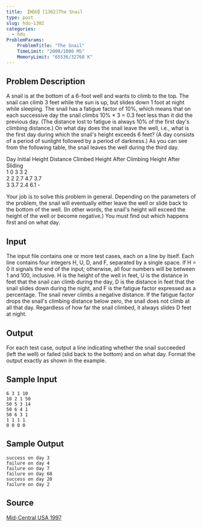 ```yaml
---
title: 【HDU】[1302]The Snail
type: post
slug: hdu-1302
categories:
  - hdu
ProblemParams:
    ProblemTitle: "The Snail"
    TimeLimit: "2000/1000 MS"
    MemoryLimit: "65536/32768 K"
---
```


## Problem Description

A snail is at the bottom of a 6-foot well and wants to climb to the top. The snail can climb 3 feet while the sun is up, but slides down 1 foot at night while sleeping. The snail has a fatigue factor of 10%, which means that on each successive day the snail climbs 10% \* 3 = 0.3 feet less than it did the previous day. (The distance lost to fatigue is always 10% of the first day's climbing distance.) On what day does the snail leave the well, i.e., what is the first day during which the snail's height exceeds 6 feet? (A day consists of a period of sunlight followed by a period of darkness.) As you can see from the following table, the snail leaves the well during the third day.  
  
Day Initial Height Distance Climbed Height After Climbing Height After Sliding  
1 0 3 3 2  
2 2 2.7 4.7 3.7  
3 3.7 2.4 6.1 -  
  
Your job is to solve this problem in general. Depending on the parameters of the problem, the snail will eventually either leave the well or slide back to the bottom of the well. (In other words, the snail's height will exceed the height of the well or become negative.) You must find out which happens first and on what day.

## Input

The input file contains one or more test cases, each on a line by itself. Each line contains four integers H, U, D, and F, separated by a single space. If H = 0 it signals the end of the input; otherwise, all four numbers will be between 1 and 100, inclusive. H is the height of the well in feet, U is the distance in feet that the snail can climb during the day, D is the distance in feet that the snail slides down during the night, and F is the fatigue factor expressed as a percentage. The snail never climbs a negative distance. If the fatigue factor drops the snail's climbing distance below zero, the snail does not climb at all that day. Regardless of how far the snail climbed, it always slides D feet at night.

## Output

For each test case, output a line indicating whether the snail succeeded (left the well) or failed (slid back to the bottom) and on what day. Format the output exactly as shown in the example.

## Sample Input

```
6 3 1 10
10 2 1 50
50 5 3 14
50 6 4 1
50 6 3 1
1 1 1 1
0 0 0 0

```

## Sample Output

```
success on day 3
failure on day 4
failure on day 7
failure on day 68
success on day 20
failure on day 2

```

## Source

[Mid-Central USA 1997](https://acm.hdu.edu.cn//search.php?field=problem&key=Mid-Central+USA+1997&source=1&searchmode=source)

